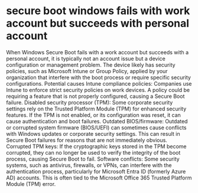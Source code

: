 # secure boot windows fails with work account but succeeds with personal account

When Windows Secure Boot fails with a work account but succeeds with a personal account, it is typically not an account issue but a device configuration or management problem. The device likely has security policies, such as Microsoft Intune or Group Policy, applied by your organization that interfere with the boot process or require specific security configurations.
Potential causes
Intune compliance policies: Companies use Intune to enforce strict security policies on work devices. A policy could be requiring a feature that is not properly configured, causing a Secure Boot failure.
Disabled security processor (TPM): Some corporate security settings rely on the Trusted Platform Module (TPM) for enhanced security features. If the TPM is not enabled, or its configuration was reset, it can cause authentication and boot failures.
Outdated BIOS/firmware: Outdated or corrupted system firmware (BIOS/UEFI) can sometimes cause conflicts with Windows updates or corporate security settings. This can result in Secure Boot failures for reasons that are not immediately obvious.
Corrupted TPM keys: If the cryptographic keys stored in the TPM become corrupted, they can no longer be used to verify the integrity of the boot process, causing Secure Boot to fail.
Software conflicts: Some security systems, such as antivirus, firewalls, or VPNs, can interfere with the authentication process, particularly for Microsoft Entra ID (formerly Azure AD) accounts. This is often tied to the Microsoft Office 365 Trusted Platform Module (TPM) error.
